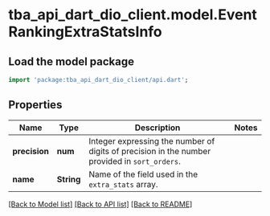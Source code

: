 # tba_api_dart_dio_client.model.EventRankingExtraStatsInfo

## Load the model package
```dart
import 'package:tba_api_dart_dio_client/api.dart';
```

## Properties
Name | Type | Description | Notes
------------ | ------------- | ------------- | -------------
**precision** | **num** | Integer expressing the number of digits of precision in the number provided in `sort_orders`. | 
**name** | **String** | Name of the field used in the `extra_stats` array. | 

[[Back to Model list]](../README.md#documentation-for-models) [[Back to API list]](../README.md#documentation-for-api-endpoints) [[Back to README]](../README.md)


